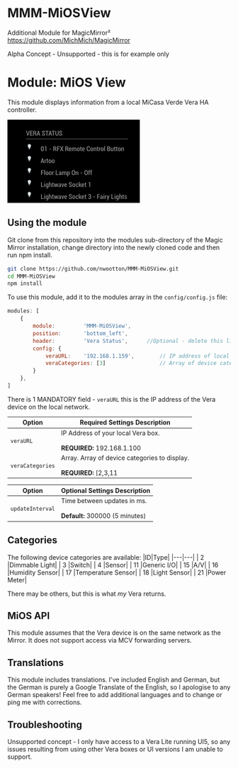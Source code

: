 # MMM-MiOSView #
Additional Module for MagicMirror²  https://github.com/MichMich/MagicMirror

Alpha Concept - Unsupported - this is for example only

# Module: MiOS View #
This module displays information from a local MiCasa Verde Vera HA controller.

![](./images/Current_version.png)

## Using the module ##

Git clone from this repository into the modules sub-directory of the Magic Mirror installation, change directory into the newly cloned code and then run npm install.

```bash
git clone https://github.com/nwootton/MMM-MiOSView.git
cd MMM-MiOSView
npm install
```
To use this module, add it to the modules array in the `config/config.js` file:

```javascript
modules: [
    {
		module: 		'MMM-MiOSView',
		position: 		'bottom_left',
		header:			'Vera Status',		//Optional - delete this line to turn OFF the header completely
		config: {
			veraURL:	'192.168.1.159', 		// IP address of local Vera box
			veraCategories: [3]					// Array of device categories to display
		}
	},
]
```
There is 1 MANDATORY field - `veraURL` this is the IP address of the Vera device on the local network.

|Option|Required Settings Description|
|---|---|
|`veraURL`| IP Address of your local Vera box. <br/><br/>**REQUIRED:** 192.168.1.100 |
|`veraCategories`| Array. Array of device categories to display. <br/><br/>**REQUIRED:** [2,3,11|

|Option|Optional Settings Description|
|---|---|
|`updateInterval`| Time between updates in ms. <br/><br/>**Default:** 300000 (5 minutes)|

## Categories ##
The following device categories are available:
|ID|Type|
|---|---|
| 2  |Dimmable Light|
| 3  |Switch|
| 4  |Sensor|
| 11 |Generic I/O|
| 15 |A/V|
| 16 |Humidity Sensor|
| 17 |Temperature Sensor|
| 18 |Light Sensor|
| 21 |Power Meter|

There may be others, but this is what _my_ Vera returns.


## MiOS API ##

This module assumes that the Vera device is on the same network as the Mirror. It does not support access via MCV forwarding servers.

## Translations ##

This module includes translations. I've included English and German, but the German is purely a Google Translate of the English, so I apologise to any German speakers! Feel free to add additional languages and to change or ping me with corrections.

## Troubleshooting ##

Unsupported concept - I only have access to a Vera Lite running UI5, so any issues resulting from using other Vera boxes or UI versions I am unable to support.
